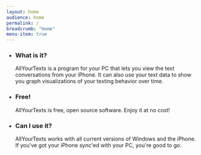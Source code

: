 ```yaml
---
layout: home
audience: home
permalink: /
breadcrumb: "Home"
menu-item: true
---
```


<ul>
  <li class="post-1">
    <h3 class="widget-title">What is it?</h3>
    <p>AllYourTexts is a program for your PC that lets you view the text conversations from your iPhone. It can also use your text data to show you graph visualizations of your texting behavior over time.</p>
  </li>
  <li class="post-2">
    <h3 class="widget-title">Free!</h3>
    <p>AllYourTexts is free, open source software. Enjoy it at no cost!</p>
  </li>
  <li class="post-3">
    <h3 class="widget-title">Can I use it?</h3>
    <p>AllYourTexts works with all current versions of Windows and the iPhone. If you've got your iPhone sync'ed with your PC, you're good to go.</p>
  </li>
</ul>
